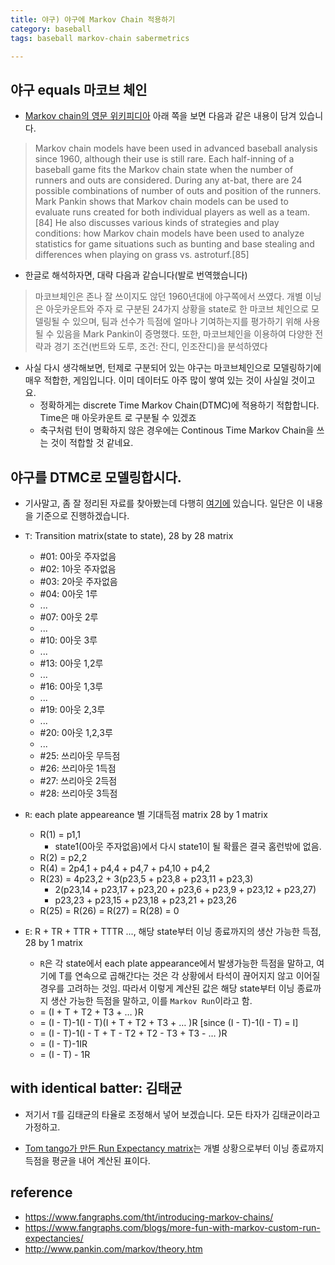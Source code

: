 ```yaml
---
title: 야구) 야구에 Markov Chain 적용하기
category: baseball
tags: baseball markov-chain sabermetrics

---
```


## 야구 equals 마코브 체인 

- [Markov chain의 영문 위키피디아](https://en.wikipedia.org/wiki/Markov_chain#Discrete-time_Markov_chain) 아래 쪽을 보면 다음과 같은 내용이 담겨 있습니다. 

> Markov chain models have been used in advanced baseball analysis since 1960, although their use is still rare. Each half-inning of a baseball game fits the Markov chain state when the number of runners and outs are considered. During any at-bat, there are 24 possible combinations of number of outs and position of the runners. Mark Pankin shows that Markov chain models can be used to evaluate runs created for both individual players as well as a team.[84] He also discusses various kinds of strategies and play conditions: how Markov chain models have been used to analyze statistics for game situations such as bunting and base stealing and differences when playing on grass vs. astroturf.[85]

- 한글로 해석하자면, 대략 다음과 같습니다(발로 번역했습니다)

> 마코브체인은 존나 잘 쓰이지도 않던 1960년대에 야구쪽에서 쓰였다. 개별 이닝은 아웃카운트와 주자 로 구분된 24가지 상황을 state로 한 마코브 체인으로 모델링될 수 있으며, 팀과 선수가 득점에 얼마나 기여하는지를 평가하기 위해 사용될 수 있음을 Mark Pankin이 증명했다. 또한, 마코브체인을 이용하여 다양한 전략과 경기 조건(번트와 도루, 조건: 잔디, 인조잔디)을 분석하였다

- 사실 다시 생각해보면, 턴제로 구분되어 있는 야구는 마코브체인으로 모델링하기에 매우 적합한, 게임입니다. 이미 데이터도 아주 많이 쌓여 있는 것이 사실일 것이고요. 
    - 정확하게는 discrete Time Markov Chain(DTMC)에 적용하기 적합합니다. Time은 매 아웃카운트 로 구분될 수 있겠죠
    - 축구처럼 턴이 명확하지 않은 경우에는 Continous Time Markov Chain을 쓰는 것이 적합할 것 같네요. 

## 야구를 DTMC로 모델링합시다. 

- 기사말고, 좀 잘 정리된 자료를 찾아봤는데 다행히 [여기에](http://www.pankin.com/markov/theory.htm) 있습니다. 일단은 이 내용을 기준으로 진행하겠습니다. 

- `T`: Transition matrix(state to state), 28 by 28 matrix
    - \#01: 0아웃 주자없음 
    - \#02: 1아웃 주자없음
    - \#03: 2아웃 주자없음
    - \#04: 0아웃 1루
    - ...
    - \#07: 0아웃 2루
    - ...
    - \#10: 0아웃 3루
    - ...
    - \#13: 0아웃 1,2루
    - ...
    - \#16: 0아웃 1,3루
    - ...
    - \#19: 0아웃 2,3루
    - ...
    - \#20: 0아웃 1,2,3루
    - ...
    - \#25: 쓰리아웃 무득점 
    - \#26: 쓰리아웃 1득점
    - \#27: 쓰리아웃 2득점
    - \#28: 쓰리아웃 3득점

- `R`: each plate appeareance 별 기대득점 matrix 28 by 1 matrix 
    - R(1)  = p1,1
        - state1(0아웃 주자없음)에서 다시 state1이 될 확률은 결국 홈런밖에 없음. 
    - R(2)  = p2,2
    - R(4)  = 2p4,1 + p4,4 + p4,7 + p4,10 + p4,2
    - R(23) = 4p23,2 + 3(p23,5 + p23,8 + p23,11 + p23,3)
        + 2(p23,14 + p23,17 + p23,20 + p23,6 + p23,9 + p23,12 + p23,27)
        + p23,23 + p23,15 + p23,18 + p23,21 + p23,26
    - R(25) = R(26) = R(27) = R(28) = 0

- `E`: R + TR + TTR + TTTR ..., 해당 state부터 이닝 종료까지의 생산 가능한 득점, 28 by 1 matrix 
    - `R`은 각 state에서 each plate appearance에서 발생가능한 득점을 말하고, 여기에 T를 연속으로 곱해간다는 것은 각 상황에서 타석이 끊어지지 않고 이어질 경우를 고려하는 것임. 따라서 이렇게 계산된 값은 해당 state부터 이닝 종료까지 생산 가능한 득점을 말하고, 이를 `Markov Run`이라고 함. 
    - = (I + T + T2 + T3 + … )R 
    - = (I - T)-1(I - T)(I + T + T2 + T3 + … )R [since (I - T)-1(I - T) = I] 
    - = (I - T)-1(I - T + T - T2 + T2 - T3 + T3 - … )R 
    - = (I - T)-1IR 
    - = (I - T) - 1R 

## with identical batter: 김태균 

- 저기서 `T`를 김태균의 타율로 조정해서 넣어 보겠습니다. 모든 타자가 김태균이라고 가정하고. 




- [Tom tango가 만든 Run Expectancy matrix](http://www.tangotiger.net/RE9902.html)는 개별 상황으로부터 이닝 종료까지 득점을 평균을 내어 계산된 표이다. 

## reference

- <https://www.fangraphs.com/tht/introducing-markov-chains/>
- <https://www.fangraphs.com/blogs/more-fun-with-markov-custom-run-expectancies/>
- <http://www.pankin.com/markov/theory.htm>